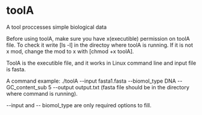 # toolA
A tool proccesses simple biological data

Before using toolA, make sure you have x(executible) permission on toolA file. To check it write [ls -l] in the directoy where toolA is running. If it is not x mod, change the mod to x with [chmod +x toolA].

ToolA is the executible file, and it works in Linux command line and input file is fasta.

A command example: ./toolA --input fasta1.fasta --biomol_type DNA --GC_content_sub 5 --output output.txt (fasta file should be in the directory where command is running).

--input and -- biomol_type are only required options to fill.
